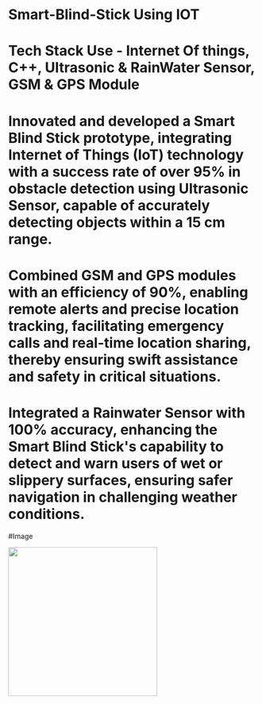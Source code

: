 # Smart-Blind-Stick Using IOT 
# Tech Stack Use - Internet Of things, C++, Ultrasonic & RainWater Sensor, GSM & GPS Module

# Innovated and developed a Smart Blind Stick prototype, integrating Internet of Things (IoT) technology with a success rate of over 95% in obstacle detection using Ultrasonic Sensor, capable of accurately detecting objects within a 15 cm range.
# Combined GSM and GPS modules with an efficiency of 90%, enabling remote alerts and precise location tracking, facilitating emergency calls and real-time location sharing, thereby ensuring swift assistance and safety in critical situations.
# Integrated a Rainwater Sensor with 100% accuracy, enhancing the Smart Blind Stick's capability to detect and warn users of wet or slippery surfaces, ensuring safer navigation in challenging weather conditions.

#Image

<img src="https://github.com/nikhildhakad/Smart-Blind-Stick-/assets/105509861/059af7ac-dfd6-4f95-90c5-fff10cee48a5" width="300">

 
